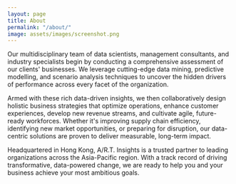 ```yaml
---
layout: page
title: About
permalink: "/about/"
image: assets/images/screenshot.png
---
```


Our multidisciplinary team of data scientists, management consultants, and industry specialists begin by conducting a comprehensive assessment of our clients' businesses. We leverage cutting-edge data mining, predictive modelling, and scenario analysis techniques to uncover the hidden drivers of performance across every facet of the organization. 

Armed with these rich data-driven insights, we then collaboratively design holistic business strategies that optimize operations, enhance customer experiences, develop new revenue streams, and cultivate agile, future-ready workforces. Whether it's improving supply chain efficiency, identifying new market opportunities, or preparing for disruption, our data-centric solutions are proven to deliver measurable, long-term impact.

Headquartered in Hong Kong, A/R.T. Insights is a trusted partner to leading organizations across the Asia-Pacific region. With a track record of driving transformative, data-powered change, we are ready to help you and your business achieve your most ambitious goals.
